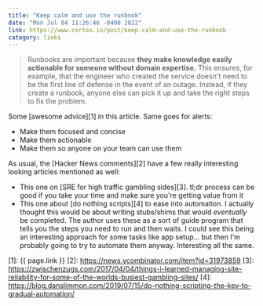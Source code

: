 ```yaml
---
title: "Keep calm and use the runbook"
date: "Mon Jul 04 11:26:46 -0400 2022"
link: https://www.cortex.io/post/keep-calm-and-use-the-runbook
category: links
---
```


> Runbooks are important because **they make knowledge easily actionable for
> someone without domain expertise.** This ensures, for example, that the
> engineer who created the service doesn't need to be the first line of
> defense in the event of an outage. Instead, if they create a runbook, anyone
> else can pick it up and take the right steps to fix the problem.

Some [awesome advice][1] in this article. Same goes for alerts:

- Make them focused and concise
- Make them actionable
- Make them so anyone on your team can use them

As usual, the [Hacker News comments][2] have a few really interesting looking
articles mentioned as well:

- This one on [SRE for high traffic gambling sides][3]. tl;dr process can be
  good if you take your time and make sure you're getting value from it
- This one about [do nothing scripts][4] to ease into automation. I actually
  thought this would be about writing stubs/shims that would _eventually_ be
  completed. The author uses these as a sort of guide program that tells you
  the steps you need to run and then waits. I could see this being an
  interesting approach for some tasks like app setup... but then I'm probably
  going to try to automate them anyway. Interesting all the same.

[1]: {{ page.link }}
[2]: https://news.ycombinator.com/item?id=31973859
[3]: https://zwischenzugs.com/2017/04/04/things-i-learned-managing-site-reliability-for-some-of-the-worlds-busiest-gambling-sites/
[4]: https://blog.danslimmon.com/2019/07/15/do-nothing-scripting-the-key-to-gradual-automation/
